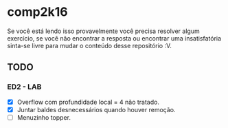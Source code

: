 # comp2k16
 Se você está lendo isso provavelmente você precisa resolver algum exercício, se você não encontrar a resposta ou encontrar uma insatisfatória sinta-se livre para mudar o conteúdo desse repositório :V.
## TODO
### ED2 - LAB
 - [x] Overflow com profundidade local = 4 não tratado.  
 - [x] Juntar baldes desnecessários quando houver remoção.
 - [ ] Menuzinho topper.   
